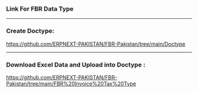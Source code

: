 ### Link For FBR Data Type

---

### Create Doctype:

https://github.com/ERPNEXT-PAKISTAN/FBR-Pakistan/tree/main/Doctype

---

### Download Excel Data and Upload into Doctype :

https://github.com/ERPNEXT-PAKISTAN/FBR-Pakistan/tree/main/FBR%20Invoice%20Tax%20Type
